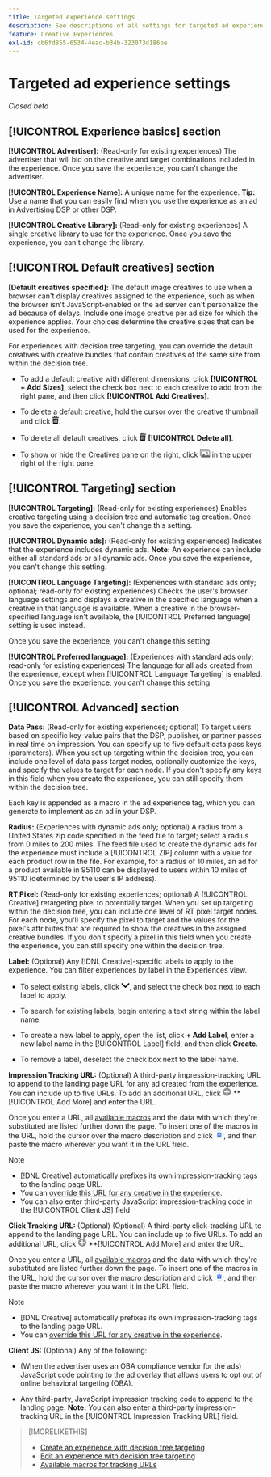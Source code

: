 ```yaml
---
title: Targeted experience settings
description: See descriptions of all settings for targeted ad experiences.
feature: Creative Experiences
exl-id: cb6fd855-6534-4eac-b34b-323073d186be
---
```

# Targeted ad experience settings

*Closed beta*

## [!UICONTROL Experience basics] section

**[!UICONTROL Advertiser]:** (Read-only for existing experiences) The advertiser that will bid on the creative and target combinations included in the experience. Once you save the experience, you can't change the advertiser.

**[!UICONTROL Experience Name]:** A unique name for the experience. **Tip:** Use a name that you can easily find when you use the experience as an ad in Advertising DSP or other DSP.

**[!UICONTROL Creative Library]:** (Read-only for existing experiences) A single creative library to use for the experience. Once you save the experience, you can't change the library.

## [!UICONTROL Default creatives] section

**\[Default creatives specified\]:** The default image creatives to use when a browser can't display creatives assigned to the experience, such as when the browser isn't JavaScript-enabled or the ad server can't personalize the ad because of delays. Include one image creative per ad size for which the experience applies. Your choices determine the creative sizes that can be used for the experience.<!-- In the legacy product, you selected the ad sizes for the experience, and then selected default images for each of those ad sizes. This feels a little wonky in that there isn't a distinct/obvious "Creative Sizes" setting to reference. -->

For experiences with decision tree targeting, you can override the default creatives with creative bundles that contain creatives of the same size from within the decision tree.<!-- verify -->

* To add a default creative with different dimensions, click **[!UICONTROL + Add Sizes]**, select the check box next to each creative to add from the right pane, and then click **[!UICONTROL Add Creatives]**.

* To delete a default creative, hold the cursor over the creative thumbnail and click ![Delete](/help/creative/assets/delete.png "Delete").

* To delete all default creatives, click ![Delete](/help/creative/assets/delete.png "Delete") **[!UICONTROL Delete all]**.

* To show or hide the Creatives pane on the right, click ![Show/Hide](/help/creative/assets/hide-show-creatives.png "Show/Hide") in the upper right of the right pane.

## [!UICONTROL Targeting] section

**[!UICONTROL Targeting]:** (Read-only for existing experiences) Enables creative targeting using a decision tree and automatic tag creation. Once you save the experience, you can't change this setting.

**[!UICONTROL Dynamic ads]:** (Read-only for existing experiences) Indicates that the experience includes dynamic ads. **Note:** An experience can include either all standard ads or all dynamic ads. Once you save the experience, you can't change this setting.

**[!UICONTROL Language Targeting]:** (Experiences with standard ads only; optional; read-only for existing experiences) Checks the user's browser language settings and displays a creative in the specified language when a creative in that language is available. When a creative in the browser-specified language isn't available, the [!UICONTROL Preferred language] setting is used instead.

Once you save the experience, you can't change this setting.

**[!UICONTROL Preferred language]:** (Experiences with standard ads only; read-only for existing experiences) The language for all ads created from the experience, except when [!UICONTROL Language Targeting] is enabled. Once you save the experience, you can't change this setting.

## [!UICONTROL Advanced] section

**Data Pass:** (Read-only for existing experiences; optional) To target users based on specific key-value pairs that the DSP, publisher, or partner passes in real time on impression. You can specify up to five default data pass keys (parameters). When you set up targeting within the decision tree, you can include one level of data pass target nodes, optionally customize the keys, and specify the values to target for each node. If you don't specify any keys in this field when you create the experience, you can still specify them within the decision tree.

Each key is appended as a macro in the ad experience tag, which you can generate to implement as an ad in your DSP.

**Radius:** (Experiences with dynamic ads only; optional) A radius from a United States zip code specified in the feed file to target; select a radius from 0 miles to 200 miles. The feed file used to create the dynamic ads for the experience must include a [!UICONTROL ZIP] column<!-- or a user-named column mapped to a ZIP column --> with a value for each product row in the file. For example, for a radius of 10 miles, an ad for a product available in 95110 can be displayed to users within 10 miles of 95110 (determined by the user's IP address).

**RT Pixel:** (Read-only for existing experiences; optional) A [!UICONTROL Creative] retargeting pixel to potentially target. When you set up targeting within the decision tree, you can include one level of RT pixel target nodes. For each node, you'll specify the pixel to target and the values for the pixel's attributes that are required to show the creatives in the assigned creative bundles. If you don't specify a pixel in this field when you create the experience, you can still specify one within the decision tree.<!-- May move this to just within the decision tree. -->

**Label:**<!-- should be "Labels" --> (Optional) Any [!DNL Creative]-specific labels to apply to the experience. You can filter experiences by label in the Experiences<!-- sic --> view.

* To select existing labels, click ![Down](/help/creative/assets/chevron-down.png "Down"), and select the check box next to each label to apply.

* To search for existing labels, begin entering a text string within the label name.

* To create a new label to apply, open the list, click **+ Add Label**, enter a new label name in the [!UICONTROL Label] field, and then click **Create**.

* To remove a label, deselect the check box next to the label name.

**Impression Tracking URL:** (Optional) A third-party impression-tracking URL to append to the landing page URL for any ad created from the experience. You can include up to five URLs. To add an additional URL, click ![icon](/help/creative/assets/create.png) **[!UICONTROL Add More] and enter the URL.

Once you enter a URL, all [available macros](/help/creative/creative-macros.md) and the data with which they're substituted are listed further down the page. To insert one of the macros in the URL, hold the cursor over the macro description and click ![Copy to clipboard](/help/creative/assets/copy-to-clipboard.png "Copy to clipboard"), and then paste the macro wherever you want it in the URL field.

>[!NOTE]
>
>* [!DNL Creative] automatically prefixes its own impression-tracking tags to the landing page URL.
>* You can [override this URL for any creative in the experience](experience-tracking-urls-targeting.md).
>* You can also enter third-party JavaScript impression-tracking code in the [!UICONTROL Client JS] field

**Click Tracking URL:** (Optional) (Optional) A third-party click-tracking URL to append to the landing page URL. You can include up to five URLs. To add an additional URL, click ![icon](/help/creative/assets/create.png) **[!UICONTROL Add More] and enter the URL.

Once you enter a URL, all [available macros](/help/creative/creative-macros.md) and the data with which they're substituted are listed further down the page. To insert one of the macros in the URL, hold the cursor over the macro description and click ![Copy to clipboard](/help/creative/assets/copy-to-clipboard.png "Copy to clipboard"), and then paste the macro wherever you want it in the URL field.

>[!NOTE]
>
>* [!DNL Creative] automatically prefixes its own impression-tracking tags to the landing page URL.
>* You can [override this URL for any creative in the experience](experience-tracking-urls-targeting.md).

**Client JS:** (Optional) Any of the following:

* (When the advertiser uses an OBA compliance vendor for the ads) JavaScript code pointing to the ad overlay that allows users to opt out of online behavioral targeting (OBA).

* Any third-party, JavaScript impression tracking code to append to the landing page. **Note:** You can also enter a third-party impression-tracking URL in the [!UICONTROL Impression Tracking URL] field.

>[!MORELIKETHIS]
>
>* [Create an experience with decision tree targeting](experience-create-targeting.md)
>* [Edit an experience with decision tree targeting](experience-edit-targeting.md)
>* [Available macros for tracking URLs](/help/creative/creative-macros.md)
